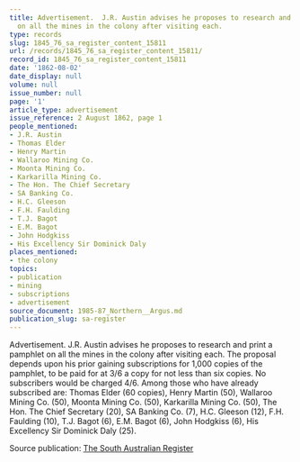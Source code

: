 ```yaml
---
title: Advertisement.  J.R. Austin advises he proposes to research and print a pamphlet
  on all the mines in the colony after visiting each.
type: records
slug: 1845_76_sa_register_content_15811
url: /records/1845_76_sa_register_content_15811/
record_id: 1845_76_sa_register_content_15811
date: '1862-08-02'
date_display: null
volume: null
issue_number: null
page: '1'
article_type: advertisement
issue_reference: 2 August 1862, page 1
people_mentioned:
- J.R. Austin
- Thomas Elder
- Henry Martin
- Wallaroo Mining Co.
- Moonta Mining Co.
- Karkarilla Mining Co.
- The Hon. The Chief Secretary
- SA Banking Co.
- H.C. Gleeson
- F.H. Faulding
- T.J. Bagot
- E.M. Bagot
- John Hodgkiss
- His Excellency Sir Dominick Daly
places_mentioned:
- the colony
topics:
- publication
- mining
- subscriptions
- advertisement
source_document: 1985-87_Northern__Argus.md
publication_slug: sa-register
---
```


Advertisement.  J.R. Austin advises he proposes to research and print a pamphlet on all the mines in the colony after visiting each.  The proposal depends upon his prior gaining subscriptions for 1,000 copies of the pamphlet, to be paid for at 3/6 a copy for not less than six copies.  No subscribers would be charged 4/6.  Among those who have already subscribed are: Thomas Elder (60 copies), Henry Martin (50), Wallaroo Mining Co. (50),  Moonta Mining Co. (50), Karkarilla Mining Co. (50), The Hon. The Chief Secretary (20), SA Banking Co. (7), H.C. Gleeson (12), F.H. Faulding (10), T.J. Bagot (6), E.M. Bagot (6), John Hodgkiss (6), His Excellency Sir Dominick Daly (25).

Source publication: [The South Australian Register](/publications/sa-register/)
